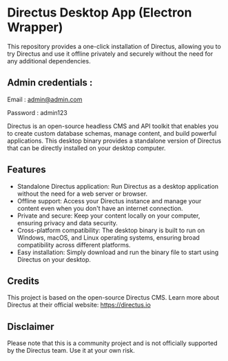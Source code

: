 # Directus Desktop App (Electron Wrapper)

This repository provides a one-click installation of Directus, allowing you to try Directus and use it offline privately and securely without the need for any additional dependencies.

## Admin credentials : 
Email : admin@admin.com

Password : admin123

Directus is an open-source headless CMS and API toolkit that enables you to create custom database schemas, manage content, and build powerful applications. This desktop binary provides a standalone version of Directus that can be directly installed on your desktop computer.

## Features
- Standalone Directus application: Run Directus as a desktop application without the need for a web server or browser.
- Offline support: Access your Directus instance and manage your content even when you don't have an internet connection.
- Private and secure: Keep your content locally on your computer, ensuring privacy and data security.
- Cross-platform compatibility: The desktop binary is built to run on Windows, macOS, and Linux operating systems, ensuring broad compatibility across different platforms.
- Easy installation: Simply download and run the binary file to start using Directus on your desktop.


## Credits
This project is based on the open-source Directus CMS. 
Learn more about Directus at their official website: https://directus.io

## Disclaimer
Please note that this is a community project and is not officially supported by the Directus team. Use it at your own risk.
